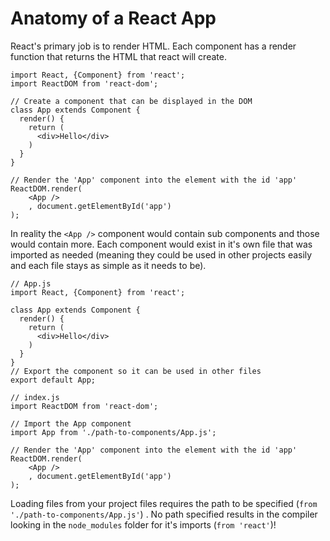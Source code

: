 # Anatomy of a React App

React's primary job is to render HTML. Each component has a render function that returns the HTML that react will create.

```
import React, {Component} from 'react';
import ReactDOM from 'react-dom';

// Create a component that can be displayed in the DOM
class App extends Component {
  render() {
    return (
      <div>Hello</div>
    )
  }
}

// Render the 'App' component into the element with the id 'app'
ReactDOM.render(
    <App />
    , document.getElementById('app')
);
```

In reality the ```<App />``` component would contain sub components and those would contain more. Each component would exist in it's own file that was imported as needed (meaning they could be used in other projects easily and each file stays as simple as it needs to be).

```
// App.js
import React, {Component} from 'react';

class App extends Component {
  render() {
    return (
      <div>Hello</div>
    )
  }
}
// Export the component so it can be used in other files
export default App;
```
```
// index.js
import ReactDOM from 'react-dom';

// Import the App component
import App from './path-to-components/App.js';

// Render the 'App' component into the element with the id 'app'
ReactDOM.render(
    <App />
    , document.getElementById('app')
);

```

Loading files from your project files requires the path to be specified (```from './path-to-components/App.js'```) . No path specified results in the compiler looking in the ```node_modules``` folder for it's imports (```from 'react'```)!
